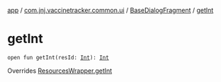 [app](../../index.md) / [com.jnj.vaccinetracker.common.ui](../index.md) / [BaseDialogFragment](index.md) / [getInt](./get-int.md)

# getInt

`open fun getInt(resId: `[`Int`](https://kotlinlang.org/api/latest/jvm/stdlib/kotlin/-int/index.html)`): `[`Int`](https://kotlinlang.org/api/latest/jvm/stdlib/kotlin/-int/index.html)

Overrides [ResourcesWrapper.getInt](../../com.jnj.vaccinetracker.common.di/-resources-wrapper/get-int.md)

